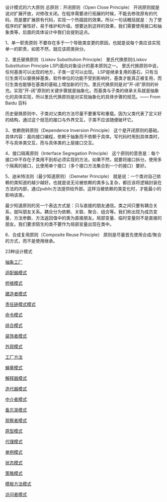 设计模式的六大原则
总原则：开闭原则（Open Close Principle）
开闭原则就是说对扩展开放，对修改关闭。在程序需要进行拓展的时候，不能去修改原有的代码，而是要扩展原有代码，实现一个热插拔的效果。所以一句话概括就是：为了使程序的扩展性好，易于维护和升级。想要达到这样的效果，我们需要使用接口和抽象类等，后面的具体设计中我们会提到这点。

1、单一职责原则
不要存在多于一个导致类变更的原因，也就是说每个类应该实现单一的职责，如若不然，就应该把类拆分。

 

2、里氏替换原则（Liskov Substitution Principle）
里氏代换原则(Liskov Substitution Principle LSP)面向对象设计的基本原则之一。 里氏代换原则中说，任何基类可以出现的地方，子类一定可以出现。 LSP是继承复用的基石，只有当衍生类可以替换掉基类，软件单位的功能不受到影响时，基类才能真正被复用，而衍生类也能够在基类的基础上增加新的行为。里氏代换原则是对“开-闭”原则的补充。实现“开-闭”原则的关键步骤就是抽象化。而基类与子类的继承关系就是抽象化的具体实现，所以里氏代换原则是对实现抽象化的具体步骤的规范。—— From Baidu 百科

历史替换原则中，子类对父类的方法尽量不要重写和重载。因为父类代表了定义好的结构，通过这个规范的接口与外界交互，子类不应该随便破坏它。

 

3、依赖倒转原则（Dependence Inversion Principle）
这个是开闭原则的基础，具体内容：面向接口编程，依赖于抽象而不依赖于具体。写代码时用到具体类时，不与具体类交互，而与具体类的上层接口交互。

 

4、接口隔离原则（Interface Segregation Principle）
这个原则的意思是：每个接口中不存在子类用不到却必须实现的方法，如果不然，就要将接口拆分。使用多个隔离的接口，比使用单个接口（多个接口方法集合到一个的接口）要好。

 

5、迪米特法则（最少知道原则）（Demeter Principle）
就是说：一个类对自己依赖的类知道的越少越好。也就是说无论被依赖的类多么复杂，都应该将逻辑封装在方法的内部，通过public方法提供给外部。这样当被依赖的类变化时，才能最小的影响该类。

最少知道原则的另一个表达方式是：只与直接的朋友通信。类之间只要有耦合关系，就叫朋友关系。耦合分为依赖、关联、聚合、组合等。我们称出现为成员变量、方法参数、方法返回值中的类为直接朋友。局部变量、临时变量则不是直接的朋友。我们要求陌生的类不要作为局部变量出现在类中。

 

6、合成复用原则（Composite Reuse Principle）
原则是尽量首先使用合成/聚合的方式，而不是使用继承。

23种设计模式
<p></p>
<a href='https://github.com/2857944093/springboot-series/blob/master/springboot-designmode/src/main/java/com/czk/hope/designmode/abstractfactory/readme.md'>抽象工厂</a>
<p></p>
<a href='https://github.com/2857944093/springboot-series/blob/master/springboot-designmode/src/main/java/com/czk/hope/designmode/adapter/readme.md'>适配器模式</a>
<p></p>
<a href='https://github.com/2857944093/springboot-series/blob/master/springboot-designmode/src/main/java/com/czk/hope/designmode/bridge/readme.md'>桥接模式</a>
<p></p>
<a href='https://github.com/2857944093/springboot-series/blob/master/springboot-designmode/src/main/java/com/czk/hope/designmode/builder/readme.md'>建造者模式</a>
<p></p>
<a href='https://github.com/2857944093/springboot-series/blob/master/springboot-designmode/src/main/java/com/czk/hope/designmode/chainofresponsibility/readme.md'>责任链模式模式</a>
<p></p>
<a href='https://github.com/2857944093/springboot-series/blob/master/springboot-designmode/src/main/java/com/czk/hope/designmode/command/readme.md'>命令模式</a>
<p></p>
<a href='https://github.com/2857944093/springboot-series/blob/master/springboot-designmode/src/main/java/com/czk/hope/designmode/composite/readme.md'>组合模式</a>
<p></p>
<a href='https://github.com/2857944093/springboot-series/blob/master/springboot-designmode/src/main/java/com/czk/hope/designmode/decorator/readme.md'>装饰者模式</a>
<p></p>
<a href='https://github.com/2857944093/springboot-series/blob/master/springboot-designmode/src/main/java/com/czk/hope/designmode/facade/readme.md'>外观模式</a>
<p></p>
<a href='https://github.com/2857944093/springboot-series/blob/master/springboot-designmode/src/main/java/com/czk/hope/designmode/factory/readme.md'>工厂方法</a>
<p></p>
<a href='https://github.com/2857944093/springboot-series/tree/master/springboot-designmode/src/main/java/com/czk/hope/designmode/flyweigt'>蝇量模式</a>
<p></p>
<a href='https://github.com/2857944093/springboot-series/blob/master/springboot-designmode/src/main/java/com/czk/hope/designmode/interpreter/readme.md'>解释器模式</a>
<p></p>
<a href='https://github.com/2857944093/springboot-series/blob/master/springboot-designmode/src/main/java/com/czk/hope/designmode/iterator/readme.md'>迭代器模式</a>
<p></p>
<a href='https://github.com/2857944093/springboot-series/blob/master/springboot-designmode/src/main/java/com/czk/hope/designmode/mediator/readme.md'>中介者模式</a>
<p></p>
<a href='https://github.com/2857944093/springboot-series/blob/master/springboot-designmode/src/main/java/com/czk/hope/designmode/memento/readme.md'>备忘录模式</a>
<p></p>
<a href='https://github.com/2857944093/springboot-series/blob/master/springboot-designmode/src/main/java/com/czk/hope/designmode/observer/readme.md'>观察者模式</a>
<p></p>
<a href='https://github.com/2857944093/springboot-series/blob/master/springboot-designmode/src/main/java/com/czk/hope/designmode/prototype/readme.md'>原型模式</a>
<p></p>
<a href='https://github.com/2857944093/springboot-series/blob/master/springboot-designmode/src/main/java/com/czk/hope/designmode/proxy/readme.md'>代理模式</a>
<p></p>
<a href='https://github.com/2857944093/springboot-series/blob/master/springboot-designmode/src/main/java/com/czk/hope/designmode/singleton/readme.md'>单例模式</a>
<p></p>
<a href='https://github.com/2857944093/springboot-series/blob/master/springboot-designmode/src/main/java/com/czk/hope/designmode/status/readme.md'>状态模式</a>
<p></p>
<a href='https://github.com/2857944093/springboot-series/blob/master/springboot-designmode/src/main/java/com/czk/hope/designmode/strategy/readme.md'>策略模式</a>
<p></p>
<a href='https://github.com/2857944093/springboot-series/blob/master/springboot-designmode/src/main/java/com/czk/hope/designmode/templatemethod/readme.md'>模板方法模式</a>
<p></p>
<a href='https://github.com/2857944093/springboot-series/blob/master/springboot-designmode/src/main/java/com/czk/hope/designmode/visitor/readme.md'>访问者模式</a>
